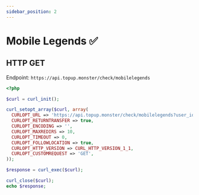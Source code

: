 ```yaml
---
sidebar_position: 2
---
```


# Mobile Legends ✅

## HTTP GET

Endpoint: `https://api.topup.monster/check/mobilelegends`

```php
<?php

$curl = curl_init();

curl_setopt_array($curl, array(
  CURLOPT_URL => 'https://api.topup.monster/check/mobilelegends?user_id=xxx&zone_id=xxx&api_key=xxx',
  CURLOPT_RETURNTRANSFER => true,
  CURLOPT_ENCODING => '',
  CURLOPT_MAXREDIRS => 10,
  CURLOPT_TIMEOUT => 0,
  CURLOPT_FOLLOWLOCATION => true,
  CURLOPT_HTTP_VERSION => CURL_HTTP_VERSION_1_1,
  CURLOPT_CUSTOMREQUEST => 'GET',
));

$response = curl_exec($curl);

curl_close($curl);
echo $response;
```
